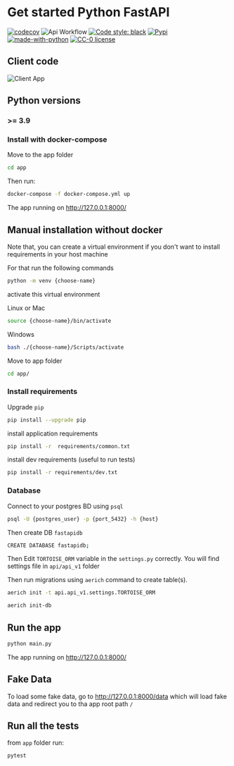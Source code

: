 # Get started Python FastAPI

[![codecov](https://codecov.io/gh/meschac38700/Test-FastAPI/branch/master/graph/badge.svg?token=iffvr8Fmg5)](https://codecov.io/gh/meschac38700/Test-FastAPI)
![Api Workflow](https://github.com/meschac38700/Test-FastAPI/actions/workflows/api-workflow.yml)
[![Code style: black](https://img.shields.io/badge/code%20style-black-000000.svg)](https://github.com/psf/black)
[![Pypi](https://img.shields.io/pypi/v/pip.svg)](https://pypi.org/project/pip/)
[![made-with-python](https://img.shields.io/badge/Made%20with-Python-1f425f.svg)](https://www.python.org/)
[![CC-0 license](https://img.shields.io/badge/License-CC--0-blue.svg)](https://creativecommons.org/licenses/by-nd/4.0)

## Client code

![Client App](https://github.com/meschac38700/fastAPI-client-side)

## Python versions

### >= 3.9

### Install with docker-compose

Move to the app folder

```bash
cd app
```

Then run:

```bash
docker-compose -f docker-compose.yml up
```

The app running on http://127.0.0.1:8000/

## Manual installation without docker

Note that, you can create a virtual environment
if you don't want to install requirements in your host machine

For that run the following commands

```bash
python -m venv {choose-name}
```

activate this virtual environment

Linux or Mac

```bash
source {choose-name}/bin/activate
```

Windows

```bash
bash ./{choose-name}/Scripts/activate
```

Move to app folder

```bash
cd app/
```

### Install requirements

Upgrade `pip`

```bash
pip install --upgrade pip
```

install application requirements

```bash
pip install -r  requirements/common.txt
```

install dev requirements (useful to run tests)

```bash
pip install -r requirements/dev.txt
```

### Database

Connect to your postgres BD using `psql`

```bash
psql -U {postgres_user} -p {port_5432} -h {host}
```

Then create DB `fastapidb`

```bash
CREATE DATABASE fastapidb;
```

Then Edit `TORTOISE_ORM` variable in the `settings.py` correctly.
You will find settings file in `api/api_v1` folder

Then run migrations using `aerich` command to create table(s).

```bash
aerich init -t api.api_v1.settings.TORTOISE_ORM
```

```bash
aerich init-db
```

## Run the app

```bash
python main.py
```

The app running on http://127.0.0.1:8000/

## Fake Data

To load some fake data, go to http://127.0.0.1:8000/data
which will load fake data and redirect you to tha app root path `/`

## Run all the tests

from `app` folder run:

```bash
pytest
```
